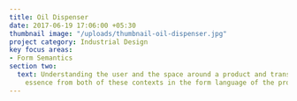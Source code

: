 ```yaml
---
title: Oil Dispenser
date: 2017-06-19 17:06:00 +05:30
thumbnail image: "/uploads/thumbnail-oil-dispenser.jpg"
project category: Industrial Design
key focus areas:
- Form Semantics
section two:
  text: Understanding the user and the space around a product and translating the
    essence from both of these contexts in the form language of the product
---
```


